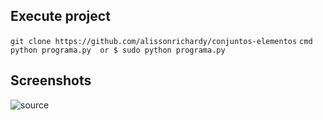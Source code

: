 Execute project
----------
```git clone https://github.com/alissonrichardy/conjuntos-elementos```
```cmd python programa.py  or $ sudo python programa.py```


Screenshots
----------
![source](images/screenshot.png)